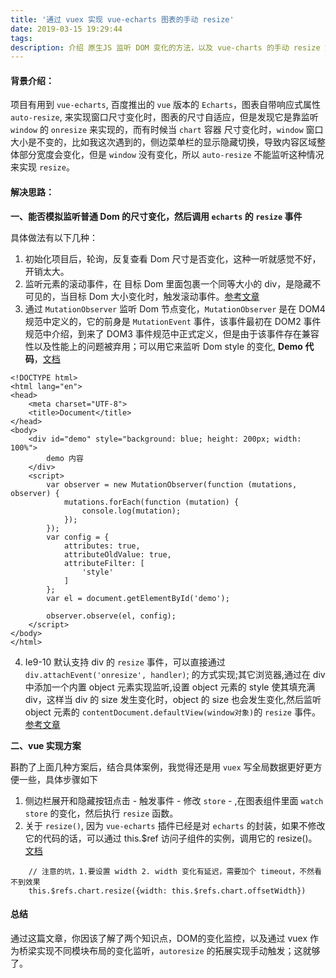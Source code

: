 ```yaml
---
title: '通过 vuex 实现 vue-echarts 图表的手动 resize'
date: 2019-03-15 19:29:44
tags:
description: 介绍 原生JS 监听 DOM 变化的方法，以及 vue-charts 的手动 resize 方法 
---
```


#### 背景介绍：

项目有用到 `vue-echarts`, 百度推出的 `vue` 版本的 `Echarts`，图表自带响应式属性 `auto-resize`, 来实现窗口尺寸变化时，图表的尺寸自适应，但是发现它是靠监听 `window` 的 `onresize` 来实现的，而有时候当 `chart` 容器 尺寸变化时，`window` 窗口大小是不变的，比如我这次遇到的，侧边菜单栏的显示隐藏切换，导致内容区域整体部分宽度会变化，但是 `window` 没有变化，所以 `auto-resize` 不能监听这种情况来实现 `resize`。

#### 解决思路：

**一、能否模拟监听普通 Dom 的尺寸变化，然后调用 `echarts` 的 `resize` 事件**

具体做法有以下几种：
1. 初始化项目后，轮询，反复查看 Dom 尺寸是否变化，这种一听就感觉不好，开销太大。
2. 监听元素的滚动事件，在 目标 Dom 里面包裹一个同等大小的 div，是隐藏不可见的，当目标 Dom 大小变化时，触发滚动事件。[参考文章](https://blog.crimx.com/2017/07/15/element-onresize/)
3. 通过 `MutationObserver` 监听 Dom 节点变化，`MutationObserver` 是在 DOM4 规范中定义的，它的前身是 `MutationEvent` 事件，该事件最初在 DOM2 事件规范中介绍，到来了 DOM3 事件规范中正式定义，但是由于该事件存在兼容性以及性能上的问题被弃用；可以用它来监听 Dom style 的变化, **Demo 代码**，[文档](http://javascript.ruanyifeng.com/dom/mutationobserver.html)
```
<!DOCTYPE html>
<html lang="en">
<head>
	<meta charset="UTF-8">
	<title>Document</title>
</head>
<body>
	<div id="demo" style="background: blue; height: 200px; width: 100%">
		demo 内容
	</div>
	<script>
		var observer = new MutationObserver(function (mutations, observer) {
		    mutations.forEach(function (mutation) {
		        console.log(mutation);
		    });
		});
		var config = {
		    attributes: true,
		    attributeOldValue: true,
		    attributeFilter: [
		        'style'
		    ]
		};
		var el = document.getElementById('demo');
		
		observer.observe(el, config);
	</script>
</body>
</html>
```
4. Ie9-10 默认支持 div 的 `resize` 事件，可以直接通过 `div.attachEvent('onresize', handler)`; 的方式实现;其它浏览器,通过在 div 中添加一个内置 object 元素实现监听,设置 object 元素的 style 使其填充满 div，这样当 div 的 size 发生变化时，object 的 size 也会发生变化,然后监听 object 元素的 `contentDocument.defaultView(window对象)`的 `resize` 事件。[参考文章](https://www.cnblogs.com/zhtui/p/7059943.html)

**二、vue 实现方案**

斟酌了上面几种方案后，结合具体案例，我觉得还是用 `vuex` 写全局数据更好更方便一些，具体步骤如下
1. 侧边栏展开和隐藏按钮点击 - 触发事件 - 修改 `store` - ,在图表组件里面 `watch store` 的变化，然后执行 `resize` 函数。
2. 关于 `resize()`, 因为 `vue-echarts` 插件已经是对 `echarts` 的封装，如果不修改它的代码的话，可以通过 this.$ref 访问子组件的实例，调用它的 resize()。[文档](https://cn.vuejs.org/v2/guide/components-edge-cases.html#%E8%AE%BF%E9%97%AE%E5%AD%90%E7%BB%84%E4%BB%B6%E5%AE%9E%E4%BE%8B%E6%88%96%E5%AD%90%E5%85%83%E7%B4%A0)
```
    // 注意的坑，1.要设置 width 2. width 变化有延迟，需要加个 timeout，不然看不到效果
    this.$refs.chart.resize({width: this.$refs.chart.offsetWidth})
```
#### 总结

通过这篇文章，你因该了解了两个知识点，DOM的变化监控，以及通过 vuex 作为桥梁实现不同模块布局的变化监听，`autoresize` 的拓展实现手动触发；这就够了。